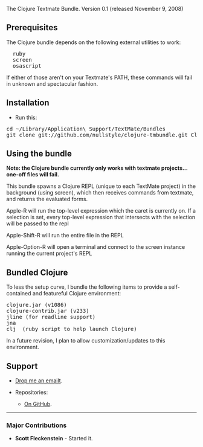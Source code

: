 The Clojure Textmate Bundle.
Version 0.1 (released November 9, 2008)

<h2>Prerequisites</h2>

The Clojure bundle depends on the following external utilities to work:

<pre>
  ruby
  screen
  osascript
</pre>

If either of those aren't on your Textmate's PATH, these commands will fail in unknown and spectacular fashion.

<h2>Installation</h2>

* Run this:
 
<pre>
cd ~/Library/Application\ Support/TextMate/Bundles
git clone git://github.com/nullstyle/clojure-tmbundle.git Clojure.tmbundle
</pre>

<h2>Using the bundle</h2>
<strong>Note: the Clojure bundle currently only works with textmate projects...  one-off files will fail.</strong>
  
This bundle spawns a Clojure REPL (unique to each TextMate project) in the background (using screen), which then receives commands from textmate, and returns the evaluated forms.

Apple-R will run the top-level expression which the caret is currently on.  If a selection is set, every top-level expression that intersects with the selection will be passed to the repl

Apple-Shift-R will run the entire file in the REPL

Apple-Option-R will open a terminal and connect to the screen instance running the current project's REPL

<h2>Bundled Clojure</h2>

To less the setup curve, I bundle the following items to provide a self-contained and featureful Clojure environment:

<pre>
clojure.jar (v1086)
clojure-contrib.jar (v233)
jline (for readline support)
jna
clj  (ruby script to help launch Clojure)
</pre>

In a future revision,  I plan to allow customization/updates to this environment. 

<h2>Support</h2>

* <a href="mailto:nullstyle@gmail.com">Drop me an emailt</a>.

* Repositories: 
  
  * <a href="http://github.com/nullstyle/clojure-tmbundle/">On GitHub</a>.

<hr />

<h3>Major Contributions</h3>

* <b>Scott Fleckenstein</b> - Started it.

